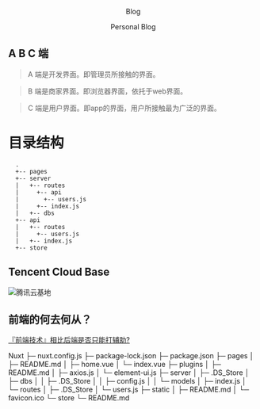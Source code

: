 
<p align="center">
  <!-- <img alt="" src="./xiaojiejie.png"> -->
</p>

<p align="center">
  Blog
</p>

<p align="center">
  Personal Blog
</p>

## A B C 端
 > A 端是开发界面。即管理员所接触的界面。

 > B 端是商家界面。即浏览器界面，依托于web界面。

 > C 端是用户界面。即app的界面，用户所接触最为广泛的界面。

# 目录结构
```
  .
  +-- pages
  +-- server
  |   +-- routes
  |     +-- api
  |       +-- users.js
  |     +-- index.js
  |   +-- dbs
  +-- api
  |   +-- routes
  |     +-- users.js
  |   +-- index.js
  +-- store
```

## Tencent Cloud Base
![腾讯云基地](https://github.com/TencentCloudBase)

## 前端的何去何从？
[『前端技术』相比后端是否只能打辅助?](https://juejin.im/post/5cf01c0251882503050edec9)



Nuxt
├─ nuxt.config.js
├─ package-lock.json
├─ package.json
├─ pages
│    ├─ README.md
│    ├─ home.vue
│    └─ index.vue
├─ plugins
│    ├─ README.md
│    ├─ axios.js
│    └─ element-ui.js
├─ server
│    ├─ .DS_Store
│    ├─ dbs
│    │    ├─ .DS_Store
│    │    ├─ config.js
│    │    └─ models
│    ├─ index.js
│    └─ routes
│           ├─ .DS_Store
│           └─ users.js
├─ static
│    ├─ README.md
│    └─ favicon.ico
└─ store
       └─ README.md